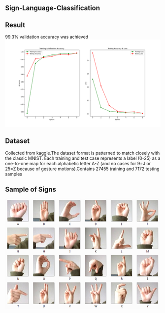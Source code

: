 ## Sign-Language-Classification

## Result
99.3% validation accuracy  was achieved
![](https://github.com/ishmam367/Sign-Language-Classification/blob/master/Accuracy%20and%20loss.png)

## Dataset
Collected from kaggle.The dataset format is patterned to match closely with the classic MNIST. Each training and test case represents a label (0-25) as a one-to-one map for each alphabetic letter A-Z (and no cases for 9=J or 25=Z because of gesture motions).Contains 27455 training and 7172 testing samples

## Sample of Signs
![](https://github.com/ishmam367/Sign-Language-Classification/blob/master/amer_sign2.png)


